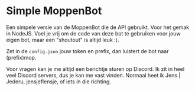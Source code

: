 # Simple MoppenBot
Een simpele versie van de MoppenBot die de API gebruikt. Voor het gemak in NodeJS.
Voel je vrij om de code van deze bot te gebruiken voor jouw eigen bot, maar een "shoutout" is altijd leuk :).

Zet in de `config.json` jouw token en prefix, dan luistert de bot naar (prefix)mop.

Voor vragen kan je me altijd een berichtje sturen op Discord. Ik zit in heel veel Discord servers, dus je kan me vast vinden. Normaal heet ik Jens | Jederu, jensjeflensje, of iets in die richting.
